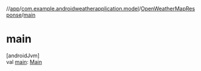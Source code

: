 //[app](../../../index.md)/[com.example.androidweatherapplication.model](../index.md)/[OpenWeatherMapResponse](index.md)/[main](main.md)

# main

[androidJvm]\
val [main](main.md): [Main](../-main/index.md)
